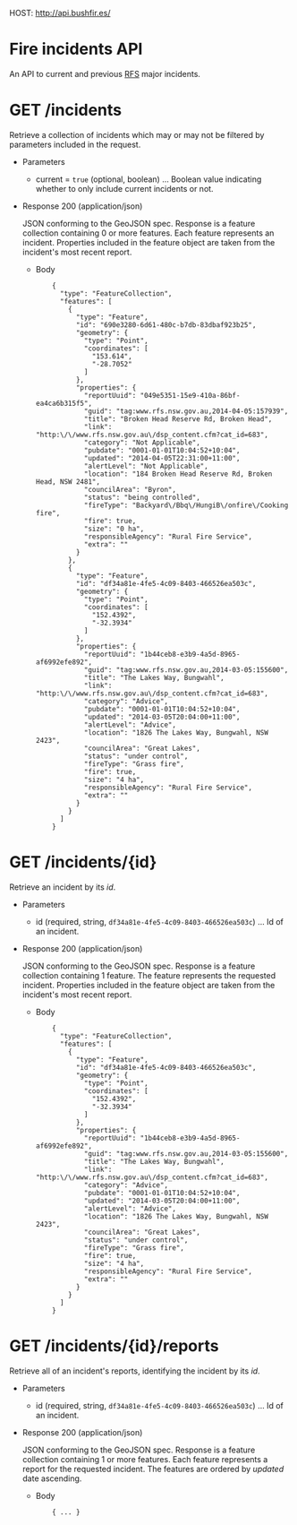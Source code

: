 HOST: http://api.bushfir.es/

# Fire incidents API
An API to current and previous [RFS](http://www.rfs.nsw.gov.au) major incidents.

# GET /incidents
Retrieve a collection of incidents which may or may not be filtered by parameters included in the request.

+ Parameters

    + current = `true` (optional, boolean) ... Boolean value indicating whether to only include current incidents or not.

+ Response 200 (application/json)

  JSON conforming to the GeoJSON spec. Response is a feature collection containing 0 or more features. Each feature represents an incident. Properties included in the feature object are taken from the incident's most recent report.

  + Body

            {
              "type": "FeatureCollection",
              "features": [
                {
                  "type": "Feature",
                  "id": "690e3280-6d61-480c-b7db-83dbaf923b25",
                  "geometry": {
                    "type": "Point",
                    "coordinates": [
                      "153.614",
                      "-28.7052"
                    ]
                  },
                  "properties": {
                    "reportUuid": "049e5351-15e9-410a-86bf-ea4ca6b315f5",
                    "guid": "tag:www.rfs.nsw.gov.au,2014-04-05:157939",
                    "title": "Broken Head Reserve Rd, Broken Head",
                    "link": "http:\/\/www.rfs.nsw.gov.au\/dsp_content.cfm?cat_id=683",
                    "category": "Not Applicable",
                    "pubdate": "0001-01-01T10:04:52+10:04",
                    "updated": "2014-04-05T22:31:00+11:00",
                    "alertLevel": "Not Applicable",
                    "location": "184 Broken Head Reserve Rd, Broken Head, NSW 2481",
                    "councilArea": "Byron",
                    "status": "being controlled",
                    "fireType": "Backyard\/Bbq\/HungiB\/onfire\/Cooking fire",
                    "fire": true,
                    "size": "0 ha",
                    "responsibleAgency": "Rural Fire Service",
                    "extra": ""
                  }
                },
                {
                  "type": "Feature",
                  "id": "df34a81e-4fe5-4c09-8403-466526ea503c",
                  "geometry": {
                    "type": "Point",
                    "coordinates": [
                      "152.4392",
                      "-32.3934"
                    ]
                  },
                  "properties": {
                    "reportUuid": "1b44ceb8-e3b9-4a5d-8965-af6992efe892",
                    "guid": "tag:www.rfs.nsw.gov.au,2014-03-05:155600",
                    "title": "The Lakes Way, Bungwahl",
                    "link": "http:\/\/www.rfs.nsw.gov.au\/dsp_content.cfm?cat_id=683",
                    "category": "Advice",
                    "pubdate": "0001-01-01T10:04:52+10:04",
                    "updated": "2014-03-05T20:04:00+11:00",
                    "alertLevel": "Advice",
                    "location": "1826 The Lakes Way, Bungwahl, NSW 2423",
                    "councilArea": "Great Lakes",
                    "status": "under control",
                    "fireType": "Grass fire",
                    "fire": true,
                    "size": "4 ha",
                    "responsibleAgency": "Rural Fire Service",
                    "extra": ""
                  }
                }
              ]
            }

# GET /incidents/{id}
Retrieve an incident by its *id*.

+ Parameters

    + id (required, string, `df34a81e-4fe5-4c09-8403-466526ea503c`) ... Id of an incident.

+ Response 200 (application/json)

  JSON conforming to the GeoJSON spec. Response is a feature collection containing 1 feature. The feature represents the requested incident. Properties included in the feature object are taken from the incident's most recent report.

  + Body

            {
              "type": "FeatureCollection",
              "features": [
                {
                  "type": "Feature",
                  "id": "df34a81e-4fe5-4c09-8403-466526ea503c",
                  "geometry": {
                    "type": "Point",
                    "coordinates": [
                      "152.4392",
                      "-32.3934"
                    ]
                  },
                  "properties": {
                    "reportUuid": "1b44ceb8-e3b9-4a5d-8965-af6992efe892",
                    "guid": "tag:www.rfs.nsw.gov.au,2014-03-05:155600",
                    "title": "The Lakes Way, Bungwahl",
                    "link": "http:\/\/www.rfs.nsw.gov.au\/dsp_content.cfm?cat_id=683",
                    "category": "Advice",
                    "pubdate": "0001-01-01T10:04:52+10:04",
                    "updated": "2014-03-05T20:04:00+11:00",
                    "alertLevel": "Advice",
                    "location": "1826 The Lakes Way, Bungwahl, NSW 2423",
                    "councilArea": "Great Lakes",
                    "status": "under control",
                    "fireType": "Grass fire",
                    "fire": true,
                    "size": "4 ha",
                    "responsibleAgency": "Rural Fire Service",
                    "extra": ""
                  }
                }
              ]
            }


# GET /incidents/{id}/reports
Retrieve all of an incident's reports, identifying the incident by its *id*.

+ Parameters

    + id (required, string, `df34a81e-4fe5-4c09-8403-466526ea503c`) ... Id of an incident.

+ Response 200 (application/json)

  JSON conforming to the GeoJSON spec. Response is a feature collection containing 1 or more features. Each feature represents a report for the requested incident. The features are ordered by *updated* date ascending.

  + Body

            { ... }

